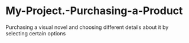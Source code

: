 # My-Project.-Purchasing-a-Product
Purchasing a visual novel and choosing different details about it by selecting certain options
